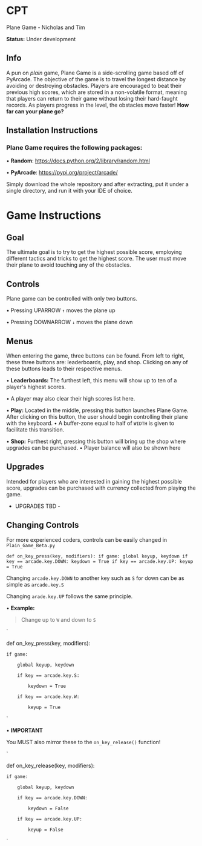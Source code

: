 # CPT
Plane Game - Nicholas and Tim

**Status:** Under development

## Info

  A pun on *plain* game, Plane Game is a side-scrolling game based off of PyArcade. The objective of the game is to travel the longest distance by avoiding or destroying obstacles. Players are encouraged to beat their previous high scores, which are stored in a non-volatile format, meaning that players can return to their game without losing their hard-faught records. As players progress in the level, the obstacles move faster! **How far can your plane go?** 

## Installation Instructions

### Plane Game requires the following packages:

• **Random**: https://docs.python.org/2/library/random.html

• **PyArcade**: https://pypi.org/project/arcade/ 

Simply download the whole repository and after extracting, put it under a single directory, and run it with your IDE of choice.


# Game Instructions

## Goal
  The ultimate goal is to try to get the highest possible score, employing different tactics and tricks to get the highest score. The user must move their plane to avoid touching any of the obstacles.
  
## Controls
Plane game can be controlled with only two buttons.

• Pressing UPARROW `↑` moves the plane up

• Pressing DOWNARROW `↓` moves the plane down

## Menus
When entering the game, three buttons can be found. From left to right, these three buttons are: leaderboards, play, and shop.
Clicking on any of these buttons leads to their respective menus. 

• **Leaderboards:** The furthest left, this menu will show up to ten of a player's highest scores.

  • A player may also clear their high scores list here.
  
• **Play:** Located in the middle, pressing this button launches Plane Game. After clicking on this button, the user should begin controlling their plane with the keyboard. 
  • A buffer-zone equal to half of `WIDTH` is given to facilitate this transition. 

• **Shop:** Furthest right, pressing this button will bring up the shop where upgrades can be purchased.
  • Player balance will also be shown here
  
## Upgrades
Intended for players who are interested in gaining the highest possible score, upgrades can be purchased with currency collected from playing the game.

- UPGRADES TBD - 

## Changing Controls
For more experienced coders, controls can be easily changed in `Plain_Game_Beta.py`

`
def on_key_press(key, modifiers):
    if game:
        global keyup, keydown
        if key == arcade.key.DOWN:
            keydown = True
        if key == arcade.key.UP:
            keyup = True
`

Changing `arcade.key.DOWN` to another key such as `S` for down can be as simple as `arcade.key.S`

Changing `arade.key.UP` follows the same principle.

• **Example:** 

   > Change up to `W` and down to `S` 
   
`

def on_key_press(key, modifiers):

    if game:
    
        global keyup, keydown
        
        if key == arcade.key.S:
        
            keydown = True
            
        if key == arcade.key.W:
        
            keyup = True
            
`

• **IMPORTANT** 

You MUST also mirror these to the `on_key_release()` function!

`

def on_key_release(key, modifiers):

    if game:
    
        global keyup, keydown
        
        if key == arcade.key.DOWN:
        
            keydown = False
            
        if key == arcade.key.UP:
        
            keyup = False
            
`



